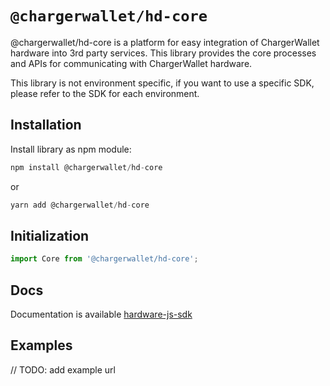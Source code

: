 # `@chargerwallet/hd-core`

@chargerwallet/hd-core is a platform for easy integration of ChargerWallet hardware into 3rd party services. This library provides the core processes and APIs for communicating with ChargerWallet hardware.

This library is not environment specific, if you want to use a specific SDK, please refer to the SDK for each environment.

## Installation

Install library as npm module:

```javascript
npm install @chargerwallet/hd-core
```

or

```javascript
yarn add @chargerwallet/hd-core
```

## Initialization

```javascript
import Core from '@chargerwallet/hd-core';
```

## Docs

Documentation is available [hardware-js-sdk](https://developer.chargerwallet.com/connect-to-hardware/hardware-sdk/start)

## Examples
// TODO: add example url
